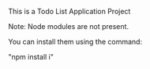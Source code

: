 This is a Todo List Application Project



Note: Node modules are not present. 

You can install them using the command:

"npm install i"
